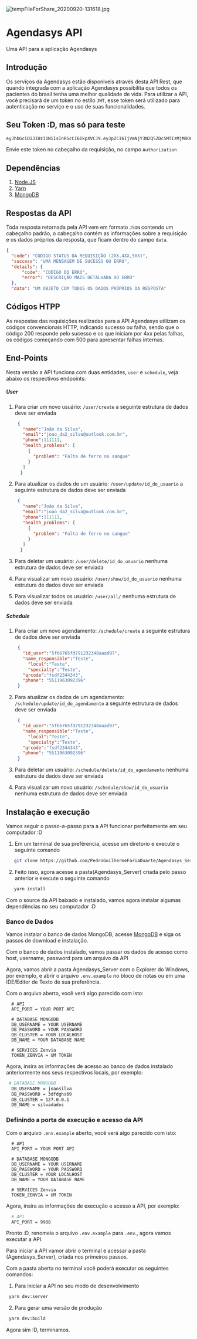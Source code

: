 ![tempFileForShare_20200920-131618.jpg](tempFileForShare_20200920-131618.jpg)

# Agendasys API

Uma API para a aplicação Agendasys


## Introdução

Os serviços da Agendasys estão disponiveis através desta API Rest, que quando integrada com a aplicação Agendasys possibilita que todos os pacientes do brasil tenha uma melhor qualidade de vida. 
Para utilizar a API, você precisará de um token no estilo `JWT`, esse token será utilizado para autenticação no serviço e o uso de suas funcionalidades.

## Seu Token :D, mas só para teste

```bash
eyJhbGciOiJIUzI1NiIsInR5cCI6IkpXVCJ9.eyJpZCI6IjVmNjY3N2Q5ZDc5MTIzMjM0OGFhYWQ5OSIsImlhdCI6MTYwMDYxNDg3MSwiZXhwIjoxNjMyMTUwODcxfQ.GuoEtUXjxLGdoWgf8OCXBOti6colgdcjxEXYBdhZwL4
```

Envie este token no cabeçalho da requisição, no campo `Authorization`

## Dependências

1. [Node.JS](https://nodejs.org/en/)
2. [Yarn](https://classic.yarnpkg.com/en/docs/install/#windows-stable)
3. [MongoDB](https://www.mongodb.com/try/download/community)

## Respostas da API

Toda resposta retornada pela API vem em formato `JSON` contendo um cabeçalho padrão, o cabeçalho contém as informações sobre a requisição e os dados próprios da resposta, que ficam dentro do campo `data`.


```json 
{
  "code": "CODIGO STATUS DA REQUISIÇÃO (2XX,4XX,5XX)",
  "success": "UMA MENSAGEM DE SUCESSO OU ERRO",
  "details": {
      "code": "CODIGO DO ERRO",
      "error": "DESCRIÇÃO MAIS DETALHADA DO ERRO"
  },
  "data": "UM OBJETO COM TODOS OS DADOS PRÓPRIOS DA RESPOSTA"
```

## Códigos HTPP

As respostas das requisições realizadas para a API Agendasys utilizam os códigos convencionais HTTP, indicando sucesso ou falha, sendo que o código 200 responde pelo sucesso e os que iniciam por 4xx pelas falhas, os códigos começando com 500 para apresentar falhas internas.

## End-Points

Nesta versão a API funciona com duas entidades, `user` e `schedule`, veja abaixo os respectivos endpoints:

##### User
  1. Para criar um novo usuário: `/user/create`
    a seguinte estrutura de dados deve ser enviada
     ```json
      {
        "name":"João da Silva",
        "email":"joao_da2_silva@outlook.com.br",
        "phone":111111,
        "health_problems": [
          {
            "problem": "Falta de ferro no sangue"
          }
        ]
       }
     ``` 
     
   2. Para atualizar os dados de um usuário: `/user/update/id_do_usuario`
      a seguinte estrutura de dados deve ser enviada
       ```json
        {
          "name":"João da Silva",
          "email":"joao_da2_silva@outlook.com.br",
          "phone":111111,
          "health_problems": [
            {
              "problem": "Falta de ferro no sangue"
            }
          ]
         }
       ``` 
  3. Para deletar um usuário: `/user/delete/id_do_usuario`
      nenhuma estrutura de dados deve ser enviada
   
  4. Para visualizar um novo usuário: `/user/show/id_do_usuario`
      nenhuma estrutura de dados deve ser enviada
  
  5. Para visualizar todos os usuário: `/user/all/`
      nenhuma estrutura de dados deve ser enviada
      
      
 ##### Schedule
  1. Para criar um novo agendamento: `/schedule/create`
    a seguinte estrutura de dados deve ser enviada
     ```json
      {
        "id_user":"5f66765fd791232348aaad97",
        "name_responsible":"Teste",
	      "local":"Teste",
	      "specialty":"Teste",
        "qrcode":"fsdf2344343",
        "phone": "5511963092396"
      }
     ``` 
     
   2. Para atualizar os dados de um agendamento: `/schedule/update/id_do_agendamento`
      a seguinte estrutura de dados deve ser enviada
       ```json
        {
          "id_user":"5f66765fd791232348aaad97",
          "name_responsible":"Teste",
	        "local":"Teste",
	        "specialty":"Teste",
          "qrcode":"fsdf2344343",
          "phone": "5511963092396"
        }
       ``` 
  3. Para deletar um usuário: `/schedule/delete/id_do_agendamento`
      nenhuma estrutura de dados deve ser enviada
   
  4. Para visualizar um novo usuário: `/schedule/show/id_do_usuario`
      nenhuma estrutura de dados deve ser enviada
      
 ## Instalação e execução
 
 Vamos seguir o passo-a-passo para a API funcionar perfeitamente em seu computador :D
 
 1. Em um terminal de sua prefêrencia, acesse um diretorio e execute o seguinte comando 
 ```bash 
    git clone https://github.com/PedroGuilhermeFariaDuarte/Agendasys_Server.git
 ```
 
 2. Feito isso, agora acesse a pasta(Agendasys_Server) criada pelo passo anterior e execute o seguinte comando
 ```bash 
    yarn install
 ```
 
 Com o source da API baixado e instalado, vamos agora instalar algumas dependências no seu computador :D
 
 ### Banco de Dados
 
 Vamos instalar o banco de dados MongoDB, acesse [MongoDB](https://www.mongodb.com/try/download/community) e siga os passos de download e instalação.
 
 Com o banco de dados instalado, vamos passar os dados de acesso como host, username, password para um arquivo da API
 
 Agora, vamos abrir a pasta Agendasys_Server com o Explorer do Windows, por exemplo, e abrir o arquivo `.env.example` no bloco de notas 
 ou em uma IDE/Editor de Texto de sua preferência.
 
 Com o arquivo aberto, você verá algo parecido com isto: 
 
 ```env
   # API
   API_PORT = YOUR PORT API

   # DATABASE MONGODB
   DB_USERNAME = YOUR USERNAME
   DB_PASSWORD = YOUR PASSWORD
   DB_CLUSTER = YOUR LOCALHOST
   DB_NAME = YOUR DATABASE NAME

   # SERVICES Zenvia
   TOKEN_ZENVIA = UM TOKEN
 ```
 
 Agora, insira as informações de acesso ao banco de dados instalado anteriormente nos seus respectivos locais, por exemplo:
 ```bash
  # DATABASE MONGODB
   DB_USERNAME = joaosilva
   DB_PASSWORD = 3dfdghs69
   DB_CLUSTER = 127.0.0.1
   DB_NAME = silvadados
 ```
 
 ### Definindo a porta de execução e acesso da API
 
 Com o arquivo `.env.example` aberto, você verá algo parecido com isto: 
 
 ```env
   # API
   API_PORT = YOUR PORT API

   # DATABASE MONGODB
   DB_USERNAME = YOUR USERNAME
   DB_PASSWORD = YOUR PASSWORD
   DB_CLUSTER = YOUR LOCALHOST
   DB_NAME = YOUR DATABASE NAME

   # SERVICES Zenvia
   TOKEN_ZENVIA = UM TOKEN
 ```
 
 Agora, insira as informações de execução e acesso a API, por exemplo:
 
 ```bash
   # API
   API_PORT = 9988
 ```
 
 Pronto :D, renomeia o arquivo `.env.example` para `.env`., agora vamos executar a API.
 
 Para iniciar a API vamor abrir o terminal e acessar a pasta (Agendasys_Server), criada nos primeiros passos.
 
 Com a pasta aberta no terminal você poderá executar os seguintes comandos:
 
 1. Para iniciar a API no seu modo de desenvolvimento
   ```bash
    yarn dev:server
   ```
 2. Para gerar uma versão de produção 
   ```bash 
    yarn dev:build
   ```
 
 Agora sim :D, terminamos. 
 
 
 
